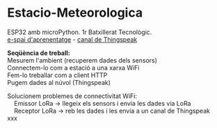 # Estacio-Meteorologica
<p>ESP32 amb microPython. 1r Batxillerat Tecnològic.<br>
<a href="https://sites.google.com/xtec.cat/bellbit-g1/seqüència-daprenentatge/mesurem-lambient" target="_blank">e-spai d'aprenentatge</a> - <a href="https://thingspeak.mathworks.com/channels/1825502" target="_blank">canal de Thingspeak</a></p> 

<p><b>Seqüència de treball:</b><br>
Mesurem l'ambient (recuperem dades dels sensors)<br>
Connectem-lo com a estació a una xarxa WiFi<br>
Fem-lo treballar com a client HTTP<br>
Pugem dades al núvol (Thingspeak)</p>
<p>Solucionem problemes de connectivitat WiFi:<br>
&nbsp;&nbsp;&nbsp;&nbsp;Emissor LoRa -> llegeix els sensors i envia les dades via LoRa<br>
&nbsp;&nbsp;&nbsp;&nbsp;Receptor LoRa -> reb les dades i les envia a un canal de Thingspeak<br>
xxx
</p>
